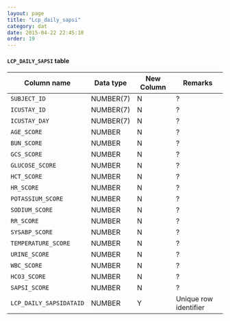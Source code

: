 ```yaml
---
layout: page
title: "Lcp_daily_sapsi"
category: dat
date: 2015-04-22 22:45:10
order: 19
---
```


#### ```LCP_DAILY_SAPSI``` table


Column name | Data type | New Column | Remarks
--- | --- | --- | ---
```SUBJECT_ID``` | NUMBER(7) | N | ?
```ICUSTAY_ID``` | NUMBER(7) | N | ?
```ICUSTAY_DAY``` | NUMBER(7) | N | ?
```AGE_SCORE``` | NUMBER | N | ?
```BUN_SCORE``` | NUMBER | N | ?
```GCS_SCORE``` | NUMBER | N | ?
```GLUCOSE_SCORE``` | NUMBER | N | ?
```HCT_SCORE``` | NUMBER | N | ?
```HR_SCORE``` | NUMBER | N | ?
```POTASSIUM_SCORE``` | NUMBER | N | ?
```SODIUM_SCORE``` | NUMBER | N | ?
```RR_SCORE``` | NUMBER | N | ?
```SYSABP_SCORE``` | NUMBER | N | ?
```TEMPERATURE_SCORE``` | NUMBER | N | ?
```URINE_SCORE``` | NUMBER | N | ?
```WBC_SCORE``` | NUMBER | N | ?
```HCO3_SCORE``` | NUMBER | N | ?
```SAPSI_SCORE``` | NUMBER | N | ?
```LCP_DAILY_SAPSIDATAID``` | NUMBER | Y | Unique row identifier

